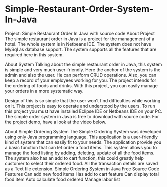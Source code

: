 # Simple-Restaurant-Order-System-In-Java

Project: Simple Restaurant Order In Java with source code
About Project
The simple restaurant order in Java is a project for the management of a hotel. The whole system is in Netbeans IDE. The system does not have MySql as database support. The system supports all the features that are required here in this system.

About System
Talking about the simple restaurant order in Java, this system is simple and very much user-friendly. Here the anchor of the system is the admin and also the user. He can perform CRUD operations. Also, you can keep a record of your employees working for you. The project intends for the ordering of foods and drinks. With this project, you can easily manage your orders in a more systematic way.

Design of this is so simple that the user won’t find difficulties while working on it. This project is easy to operate and understood by the users. To run this project you must have installed Eclipse IDE or Netbeans IDE on your PC. The simple order system in Java is free to download with source code. For the project demo, have a look at the video below.

About Simple Ordering System
The Simple Ordering System was developed using only Java  programming language. This application is a user-friendly kind of system that can easily fit to your needs. The application provide you a basic function that can let order a food items. This system allows you to manage the food listing by adding, deleting, update of all the food items. The system also has an add to cart function, this could greatly help customer to select their ordered food. All the transaction details are saved as a Text file extension.
Simple Ordering System in Java Free Source Code Features
Can add new food items
Has add to cart feature
Can display total food item
Auto calculate food ordered
Manage labor list
